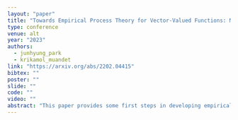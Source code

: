 ```yaml
---
layout: "paper"
title: "Towards Empirical Process Theory for Vector-Valued Functions: Metric Entropy of Smooth Function Classes"
type: conference
venue: alt
year: "2023"
authors:
  - junhyung_park
  - krikamol_muandet
link: "https://arxiv.org/abs/2202.04415"
bibtex: ""
poster: ""
slide: ""
code: ""
video: ""
abstract: "This paper provides some first steps in developing empirical process theory for functions taking values in a vector space. Our main results provide bounds on the entropy of classes of smooth functions taking values in a Hilbert space, by leveraging theory from differential calculus of vector-valued functions and fractal dimension theory of metric spaces. We demonstrate how these entropy bounds can be used to show the uniform law of large numbers and asymptotic equicontinuity of the function classes, and also apply it to statistical learning theory in which the output space is a Hilbert space. We conclude with a discussion on the extension of Rademacher complexities to vector-valued function classes."
---
```

